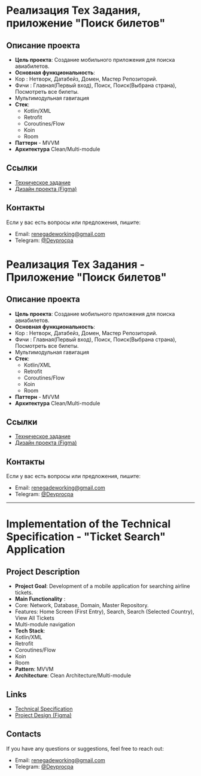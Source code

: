 # Реализация Тех Задания, приложение "Поиск билетов"
## Описание проекта

- **Цель проекта**: Cоздание мобильного приложения для поиска авиабилетов.
- **Основная функциональность**:
- Кор : Нетворк, Датабейз, Домен, Мастер Репозиторий.
- Фичи : Главная(Первый вход), Поиск, Поиск(Выбрана страна), Посмотреть все билеты.
- Мультимодульная гавигация
- **Стек**:
  - Kotlin/XML
  - Retrofit
  - Coroutines/Flow
  - Koin
  - Room
- **Паттерн** - MVVM
- **Архитектура** Clean/Multi-module

## Ссылки
- [Техническое задание](https://docs.google.com/document/d/1k7oW1WTOuw9D3Wp0kbCw3Ym5cG9xjqRenbVHeh6FgTk/edit?tab=t.0)
- [Дизайн проекта (Figma)](https://www.figma.com/design/u59qhHjKOpI2GmKuDRZBf8/Effective-Mobile.-%D0%A2%D0%B5%D1%81%D1%82%D0%BE%D0%B2%D0%BE%D0%B5-%D0%B7%D0%B0%D0%B4%D0%B0%D0%BD%D0%B8%D0%B5-%D0%B4%D0%BB%D1%8F-%D1%80%D0%B0%D0%B7%D1%80%D0%B0%D0%B1%D0%BE%D1%82%D1%87%D0%B8%D0%BA%D0%BE%D0%B2.-%D0%9F%D1%80%D0%BE%D0%B4%D0%B0%D0%B6%D0%B0-%D0%B0%D0%B2%D0%B8%D0%B0%D0%B1%D0%B8%D0%BB%D0%B5%D1%82%D0%BE%D0%B2?node-id=0-1&node-type=canvas&t=RZlxerkEEqtUMX4k-0)


## Контакты
Если у вас есть вопросы или предложения, пишите:
- Email: renegadeworking@gmail.com
- Telegram: [@Devprocpa](https://t.me/Devprocpa)


# Реализация Тех Задания - Приложение "Поиск билетов"


## Описание проекта

- **Цель проекта**: Cоздание мобильного приложения для поиска авиабилетов.
- **Основная функциональность**:
- Кор : Нетворк, Датабейз, Домен, Мастер Репозиторий.
- Фичи : Главная(Первый вход), Поиск, Поиск(Выбрана страна), Посмотреть все билеты.
- Мультимодульная гавигация
- **Стек**:
  - Kotlin/XML
  - Retrofit
  - Coroutines/Flow
  - Koin
  - Room
- **Паттерн** - MVVM
- **Архитектура** Clean/Multi-module

## Ссылки
- [Техническое задание](https://docs.google.com/document/d/1k7oW1WTOuw9D3Wp0kbCw3Ym5cG9xjqRenbVHeh6FgTk/edit?tab=t.0)
- [Дизайн проекта (Figma)](https://www.figma.com/design/u59qhHjKOpI2GmKuDRZBf8/Effective-Mobile.-%D0%A2%D0%B5%D1%81%D1%82%D0%BE%D0%B2%D0%BE%D0%B5-%D0%B7%D0%B0%D0%B4%D0%B0%D0%BD%D0%B8%D0%B5-%D0%B4%D0%BB%D1%8F-%D1%80%D0%B0%D0%B7%D1%80%D0%B0%D0%B1%D0%BE%D1%82%D1%87%D0%B8%D0%BA%D0%BE%D0%B2.-%D0%9F%D1%80%D0%BE%D0%B4%D0%B0%D0%B6%D0%B0-%D0%B0%D0%B2%D0%B8%D0%B0%D0%B1%D0%B8%D0%BB%D0%B5%D1%82%D0%BE%D0%B2?node-id=0-1&node-type=canvas&t=RZlxerkEEqtUMX4k-0)


## Контакты
Если у вас есть вопросы или предложения, пишите:
- Email: renegadeworking@gmail.com
- Telegram: [@Devprocpa](https://t.me/Devprocpa)

----
# Implementation of the Technical Specification - "Ticket Search" Application
## Project Description
- **Project Goal**: Development of a mobile application for searching airline tickets.
- **Main Functionality** :
- Core: Network, Database, Domain, Master Repository.
- Features: Home Screen (First Entry), Search, Search (Selected Country), View All Tickets
- Multi-module navigation
- **Tech Stack**:
- Kotlin/XML
- Retrofit
- Coroutines/Flow
- Koin
- Room
- **Pattern**: MVVM
- **Architecture**: Clean Architecture/Multi-module

## Links
- [Technical Specification](https://docs.google.com/document/d/1k7oW1WTOuw9D3Wp0kbCw3Ym5cG9xjqRenbVHeh6FgTk/edit?tab=t.0)
- [Project Design (Figma)](https://www.figma.com/design/u59qhHjKOpI2GmKuDRZBf8/Effective-Mobile.-%D0%A2%D0%B5%D1%81%D1%82%D0%BE%D0%B2%D0%BE%D0%B5-%D0%B7%D0%B0%D0%B4%D0%B0%D0%BD%D0%B8%D0%B5-%D0%B4%D0%BB%D1%8F-%D1%80%D0%B0%D0%B7%D1%80%D0%B0%D0%B1%D0%BE%D1%82%D1%87%D0%B8%D0%BA%D0%BE%D0%B2.-%D0%9F%D1%80%D0%BE%D0%B4%D0%B0%D0%B6%D0%B0-%D0%B0%D0%B2%D0%B8%D0%B0%D0%B1%D0%B8%D0%BB%D0%B5%D1%82%D0%BE%D0%B2?node-id=0-1&node-type=canvas&t=RZlxerkEEqtUMX4k-0)

## Contacts
If you have any questions or suggestions, feel free to reach out:
- Email: renegadeworking@gmail.com
- Telegram: [@Devprocpa](https://t.me/Devprocpa)
